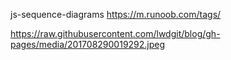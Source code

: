 js-sequence-diagrams
https://m.runoob.com/tags/

https://raw.githubusercontent.com/lwdgit/blog/gh-pages/media/201708290019292.jpeg